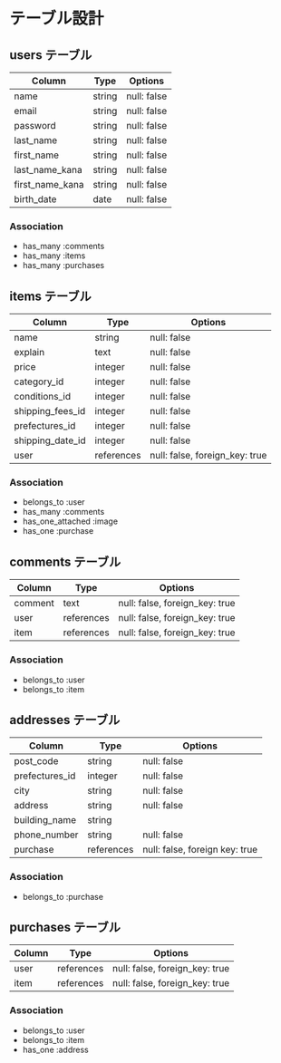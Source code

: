 # テーブル設計

## users テーブル

| Column          | Type   | Options     |
| --------------- | ------ | ----------- |
| name            | string | null: false |
| email           | string | null: false |
| password        | string | null: false |
| last_name       | string | null: false |
| first_name      | string | null: false |
| last_name_kana  | string | null: false |
| first_name_kana | string | null: false |
| birth_date      | date   | null: false |

### Association

- has_many :comments
- has_many :items
- has_many :purchases

## items テーブル

| Column           | Type       | Options                       |
| ---------------- | ---------- | ----------------------------- |
| name             | string     | null: false                   |
| explain          | text       | null: false                   |
| price            | integer    | null: false                   |
| category_id      | integer    | null: false                   |
| conditions_id    | integer    | null: false                   |
| shipping_fees_id | integer    | null: false                   |
| prefectures_id   | integer    | null: false                   |
| shipping_date_id | integer    | null: false                   |
| user             | references | null: false, foreign_key: true|

### Association

- belongs_to :user
- has_many :comments
- has_one_attached :image
- has_one :purchase

## comments テーブル

| Column   | Type       | Options                        |
| -------- | ---------- | ------------------------------ |
| comment  | text       | null: false, foreign_key: true |
| user     | references | null: false, foreign_key: true |
| item     | references | null: false, foreign_key: true |

### Association

- belongs_to :user
- belongs_to :item

## addresses テーブル

| Column          | Type       | Options                        |
| --------------- | ---------- | ------------------------------ |
| post_code       | string     | null: false                    |
| prefectures_id  | integer    | null: false                    |
| city            | string     | null: false                    |
| address         | string     | null: false                    |
| building_name   | string     |                                |
| phone_number    | string     | null: false                    |
| purchase        | references | null: false, foreign key: true |

### Association

- belongs_to :purchase

## purchases テーブル

| Column   | Type       | Options                        |
| -------- | ---------- | ------------------------------ |
| user     | references | null: false, foreign_key: true |
| item     | references | null: false, foreign_key: true |

### Association

- belongs_to :user
- belongs_to :item
- has_one :address